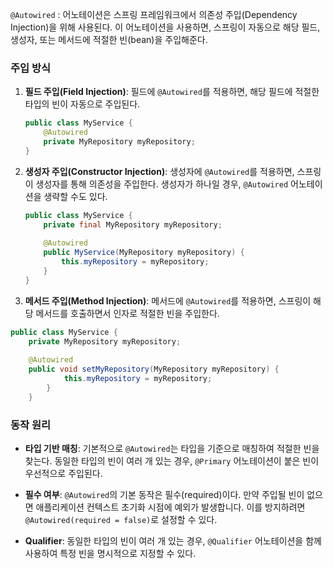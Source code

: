 `@Autowired` : 어노테이션은 스프링 프레임워크에서 의존성 주입(Dependency Injection)을 위해 사용된다. 이 어노테이션을 사용하면, 스프링이 자동으로 해당 필드, 생성자, 또는 메서드에 적절한 빈(bean)을 주입해준다. 
### 주입 방식

1. **필드 주입(Field Injection)**: 필드에 `@Autowired`를 적용하면, 해당 필드에 적절한 타입의 빈이 자동으로 주입된다.
	
	~~~java
	public class MyService { 
		@Autowired 
		private MyRepository myRepository; 
	}
	~~~
    
2. **생성자 주입(Constructor Injection)**: 생성자에 `@Autowired`를 적용하면, 스프링이 생성자를 통해 의존성을 주입한다. 생성자가 하나일 경우, `@Autowired` 어노테이션을 생략할 수도 있다.
	
    ~~~java
    public class MyService { 
	    private final MyRepository myRepository; 
	    
	    @Autowired 
	    public MyService(MyRepository myRepository) { 
			this.myRepository = myRepository; 
	    } 
    }
    ~~~
    
3. **메서드 주입(Method Injection)**: 메서드에 `@Autowired`를 적용하면, 스프링이 해당 메서드를 호출하면서 인자로 적절한 빈을 주입한다.
~~~java
public class MyService { 
	private MyRepository myRepository; 
	
	@Autowired 
	public void setMyRepository(MyRepository myRepository) { 
			this.myRepository = myRepository; 
		} 
	}
~~~
### 동작 원리
- **타입 기반 매칭**: 기본적으로 `@Autowired`는 타입을 기준으로 매칭하여 적절한 빈을 찾는다. 동일한 타입의 빈이 여러 개 있는 경우, `@Primary` 어노테이션이 붙은 빈이 우선적으로 주입된다.

- **필수 여부**: `@Autowired`의 기본 동작은 필수(required)이다. 만약 주입될 빈이 없으면 애플리케이션 컨텍스트 초기화 시점에 예외가 발생합니다. 이를 방지하려면 `@Autowired(required = false)`로 설정할 수 있다.

- **Qualifier**: 동일한 타입의 빈이 여러 개 있는 경우, `@Qualifier` 어노테이션을 함께 사용하여 특정 빈을 명시적으로 지정할 수 있다.
